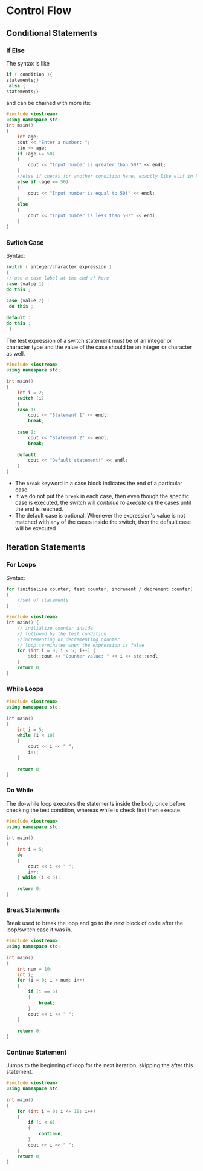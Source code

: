 # Control Flow

## Conditional Statements

### If Else

The syntax is like
```cpp
if ( condition ){
statements;}
 else {
statements;}
```
and can be chained with more ifs:
```cpp
#include <iostream>
using namespace std;
int main()
{
    int age;
    cout << "Enter a number: ";
    cin >> age;
    if (age >= 50)
    {
        cout << "Input number is greater than 50!" << endl;
    }
    //else if checks for another condition here, exactly like elif in Python
    else if (age == 50)
    {
        cout << "Input number is equal to 50!" << endl;
    }
    else
    {
        cout << "Input number is less than 50!" << endl;
    }
}
```

### Switch Case
Syntax:
```cpp
switch ( integer/character expression )
{
// use a case label at the end of here
case {value 1} :  
do this ;
 
case {value 2} :  
 do this ;  
 
default :  
do this ;
 }
```
The test expression of a switch statement must be of an integer or character type and the value of the case should be an integer or character as well.
```cpp
#include <iostream>
using namespace std;
 
int main()
{
    int i = 2;
    switch (i)
    {
    case 1:
        cout << "Statement 1" << endl;
        break;
 
    case 2:
        cout << "Statement 2" << endl;
        break;
 
    default:
        cout << "Default statement!" << endl;
    }
}
```

- The `break` keyword in a case block indicates the end of a particular case.
- If we do not put the `break` in each case, then even though the specific case is executed, the switch will *continue to execute all* the cases until the end is reached.
- The default case is optional. Whenever the expression's value is not matched with any of the cases inside the switch, then the default case will be executed

## Iteration Statements

### For Loops

Syntax:
```cpp
for (initialise counter; test counter; increment / decrement counter)
{
    //set of statements
}
```

```cpp
#include <iostream>
int main() {
    // initialize counter inside
    // followed by the test condition
    //incrementing or decrementing counter
    // loop terminates when the expression is false
    for (int i = 0; i < 5; i++) {
        std::cout << "Counter value: " << i << std::endl;
    }
    return 0;
}
```

### While Loops

```cpp
#include <iostream>
using namespace std;
 
int main()
{
    int i = 5;
    while (i < 10)
    {
        cout << i << " ";
        i++;
    }
 
    return 0;
}
```

### Do While

The do-while loop executes the statements inside the body once before checking the test condition, whereas while is check first then execute.

```cpp
#include <iostream>
using namespace std;
 
int main()
{
    int i = 5;
    do
    {
        cout << i << " ";
        i++;
    } while (i < 5);
 
    return 0;
}
```

### Break Statements

Break used to break the loop and go to the next block of code after the loop/switch case it was in.

```cpp
#include <iostream>
using namespace std;
 
int main()
{
    int num = 10;
    int i;
    for (i = 0; i < num; i++)
    {
        if (i == 6)
        {
            break;
        }
        cout << i << " ";
    }
 
    return 0;
}
```

### Continue Statement

Jumps to the beginning of loop for the next iteration, skipping the after this statement.

```cpp
#include <iostream>
using namespace std;
 
int main()
{
    for (int i = 0; i <= 10; i++)
    {
        if (i < 6)
        {
            continue;
        }
        cout << i << " ";
    }
    return 0;
}
```



